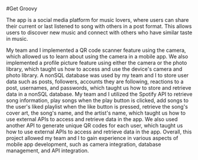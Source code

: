 
#Get Groovy

The app is a social media platform for music lovers, where users can share their current or last listened to song with others in a post format. This allows users to discover new music and connect with others who have similar taste in music. 

My team and I implemented a QR code scanner feature using the camera, which allowed us to learn about using the camera in a mobile app. We also implemented a profile picture feature using either the camera or the photo library, which taught us how to access and use the device's camera and photo library. A nonSQL database was used by my team and I to store user data such as posts, followers, accounts they are following, reactions to a post, usernames, and passwords, which taught us how to store and retrieve data in a nonSQL database. My team and I utilized the Spotify API to retrieve song information, play songs when the play button is clicked, add songs to the user's liked playlist when the like button is pressed, retrieve the song's cover art, the song's name, and the artist's name, which taught us how to use external APIs to access and retrieve data in the app. We also used another API to generate unique QR codes for each user, which taught us how to use external APIs to access and retrieve data in the app. Overall, this project allowed my team and I to gain experience in various aspects of mobile app development, such as camera integration, database management, and API integration.
